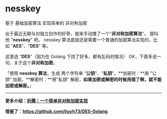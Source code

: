# nesskey
基于 基础加密算法 实现简单的 非对称加密

出于最近无聊与对独立创作的好奇，就来手动撸了一个"**非对称加密算法**"。
就叫他 "**nesskey**" 吧，
nesskey 算法底层还是需要一个普通的加密算法实现的，比如 "**AES**"、"**DES**" 等。

这里选 "**DES**"（因为在 Golang 下找了好多，都有乱码的情况）
OK，下面多说一句，关于这个**非对称加密**。

「使用 **nesskey 算法**，生成 两个字符串 "**公钥**"、"**私钥**"。**加密时：**用 "公钥" 加密。**解密时：**用"私钥" 解密，**如果加密或解密的时候用错了啊，就不能加密或解密。**」

---
**更多介绍：[折腾｜一个简单非对称加密实现](https://mp.weixin.qq.com/s?__biz=MzAxMDIyMzQ0OQ==&mid=2247483715&idx=1&sn=077dfb7f884a395ef5314af652814311&chksm=9b52eb75ac256263c57be230408a85a6bb33ed65fcd7c7ec307de6b277f401995ccee1846600&token=1547171381&lang=zh_CN#rd)**

**借鉴了：https://github.com/liuyh73/DES-Golang**
